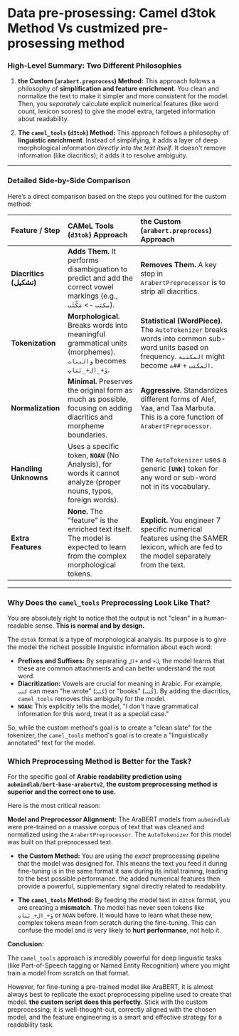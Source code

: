
# Data pre-prosessing: Camel d3tok Method Vs custmized pre-prosessing method




### High-Level Summary: Two Different Philosophies

1.  **the Custom (`arabert.preprocess`) Method:** This approach follows a philosophy of **simplification and feature enrichment**. You clean and normalize the text to make it simpler and more consistent for the model. Then, you *separately* calculate explicit numerical features (like word count, lexicon scores) to give the model extra, targeted information about readability.

2.  **The `camel_tools` (`d3tok`) Method:** This approach follows a philosophy of **linguistic enrichment**. Instead of simplifying, it adds a layer of deep morphological information *directly into the text itself*. It doesn't remove information (like diacritics); it adds it to resolve ambiguity.

---

### Detailed Side-by-Side Comparison

Here’s a direct comparison based on the steps you outlined for the custom method:

| Feature / Step | CAMeL Tools (`d3tok`) Approach | the Custom (`arabert.preprocess`) Approach |
| :--- | :--- | :--- |
| **Diacritics (تشكيل)** | **Adds Them.** It performs disambiguation to predict and add the correct vowel markings (e.g., `مكتب` -> `مَكْتَب`). | **Removes Them.** A key step in `ArabertPreprocessor` is to strip all diacritics. |
| **Tokenization** | **Morphological.** Breaks words into meaningful grammatical units (morphemes). `والبنات` becomes `وَ+_ال+_بَناتِ`. | **Statistical (WordPiece).** The `AutoTokenizer` breaks words into common sub-word units based on frequency. `المكتبة` might become `المكتب` + `##ة`. |
| **Normalization** | **Minimal.** Preserves the original form as much as possible, focusing on adding diacritics and morpheme boundaries. | **Aggressive.** Standardizes different forms of Alef, Yaa, and Taa Marbuta. This is a core function of `ArabertPreprocessor`. |
| **Handling Unknowns** | Uses a specific token, **`NOAN`** (No Analysis), for words it cannot analyze (proper nouns, typos, foreign words). | The `AutoTokenizer` uses a generic **`[UNK]`** token for any word or sub-word not in its vocabulary. |
| **Extra Features** | **None.** The "feature" is the enriched text itself. The model is expected to learn from the complex morphological tokens. | **Explicit.** You engineer 7 specific numerical features using the SAMER lexicon, which are fed to the model separately from the text. |

---

### Why Does the `camel_tools` Preprocessing Look Like That?

You are absolutely right to notice that the output is not "clean" in a human-readable sense. **This is normal and by design.**

The `d3tok` format is a type of morphological analysis. Its purpose is to give the model the richest possible linguistic information about each word:
*   **Prefixes and Suffixes:** By separating `ال+` and `+كَ`, the model learns that these are common attachments and can better understand the root word.
*   **Diacritization:** Vowels are crucial for meaning in Arabic. For example, `كتب` can mean "he wrote" (`كَتبَ`) or "books" (`كُتب`). By adding the diacritics, `camel_tools` removes this ambiguity for the model.
*   **`NOAN`:** This explicitly tells the model, "I don't have grammatical information for this word, treat it as a special case."

So, while the custom method's goal is to create a "clean slate" for the tokenizer, the `camel_tools` method's goal is to create a "linguistically annotated" text for the model.

### Which Preprocessing Method is Better for the Task?

For the specific goal of **Arabic readability prediction using `aubmindlab/bert-base-arabertv2`**, **the custom preprocessing method is superior and the correct one to use.**

Here is the most critical reason:

**Model and Preprocessor Alignment:** The AraBERT models from `aubmindlab` were pre-trained on a massive corpus of text that was cleaned and normalized using the `ArabertPreprocessor`. The `AutoTokenizer` for this model was built on that preprocessed text.

*   **the Custom Method:** You are using the *exact* preprocessing pipeline that the model was designed for. This means the text you feed it during fine-tuning is in the same format it saw during its initial training, leading to the best possible performance. the added numerical features then provide a powerful, supplementary signal directly related to readability.

*   **The `camel_tools` Method:** By feeding the model text in `d3tok` format, you are creating a **mismatch**. The model has never seen tokens like `وَ+_ال+_بَناتِ` or `NOAN` before. It would have to learn what these new, complex tokens mean from scratch during the fine-tuning. This can confuse the model and is very likely to **hurt performance**, not help it.

**Conclusion:**

The `camel_tools` approach is incredibly powerful for deep linguistic tasks (like Part-of-Speech tagging or Named Entity Recognition) where you might train a model from scratch on that format.

However, for fine-tuning a pre-trained model like AraBERT, it is almost always best to replicate the exact preprocessing pipeline used to create that model. **the custom script does this perfectly.** Stick with the custom preprocessing; it is well-thought-out, correctly aligned with the chosen model, and the feature engineering is a smart and effective strategy for a readability task.

